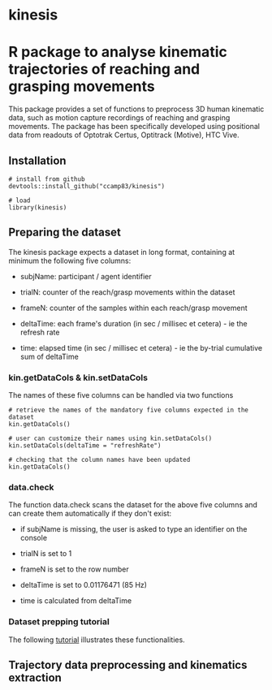 # kinesis
R package to analyse kinematic trajectories of reaching and grasping movements
=======
This package provides a set of functions to preprocess 3D human kinematic data, such as motion capture recordings of reaching and grasping movements. The package has been specifically developed using positional data from readouts of Optotrak Certus, Optitrack (Motive), HTC Vive.  

## Installation
```{r}
# install from github
devtools::install_github("ccamp83/kinesis")

# load
library(kinesis)
```

## Preparing the dataset
The kinesis package expects a dataset in long format, containing at minimum the following five columns: 

- subjName: participant / agent identifier

- trialN: counter of the reach/grasp movements within the dataset

- frameN: counter of the samples within each reach/grasp movement

- deltaTime: each frame's duration (in sec / millisec et cetera) - ie the refresh rate

- time: elapsed time (in sec / millisec et cetera) - ie the by-trial cumulative sum of deltaTime

### kin.getDataCols & kin.setDataCols
The names of these five columns can be handled via two functions

```{r setup, include=T, echo=T}
# retrieve the names of the mandatory five columns expected in the dataset
kin.getDataCols()

# user can customize their names using kin.setDataCols()
kin.setDataCols(deltaTime = "refreshRate")

# checking that the column names have been updated
kin.getDataCols()
```

### data.check
The function data.check scans the dataset for the above five columns and can create them automatically if they don't exist:

- if subjName is missing, the user is asked to type an identifier on the console

- trialN is set to 1

- frameN is set to the row number

- deltaTime is set to 0.01176471 (85 Hz)

- time is calculated from deltaTime

### Dataset prepping tutorial

The following [tutorial](tutorials/fixing_the_dataset.R) illustrates these functionalities.

## Trajectory data preprocessing and kinematics extraction

